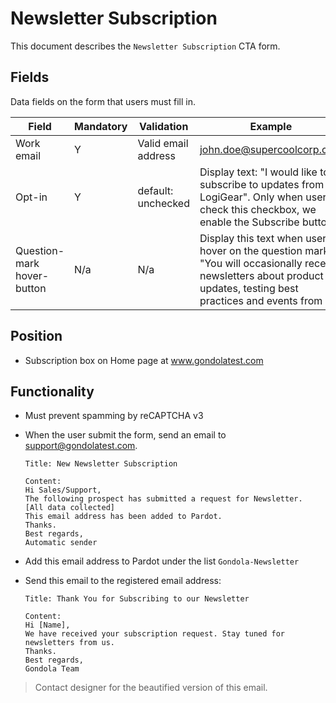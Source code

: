 # Newsletter Subscription
This document describes the `Newsletter Subscription` CTA form.

## Fields
Data fields on the form that users must fill in.

Field | Mandatory | Validation | Example
------|-----------|------------|--------
Work email | Y | Valid email address | john.doe@supercoolcorp.com
Opt-in | Y | default: unchecked | Display text: "I would like to subscribe to updates from LogiGear". Only when users check this checkbox, we enable the Subscribe button
Question-mark hover-button | N/a | N/a | Display this text when users hover on the question mark: "You will occasionally receive newsletters about product updates, testing best practices and events from us"

## Position
* Subscription box on Home page at www.gondolatest.com


## Functionality
* Must prevent spamming by reCAPTCHA v3
* When the user submit the form, send an email to support@gondolatest.com.

  ```
  Title: New Newsletter Subscription
  
  Content:
  Hi Sales/Support, 
  The following prospect has submitted a request for Newsletter.
  [All data collected]
  This email address has been added to Pardot.
  Thanks.
  Best regards,
  Automatic sender
  ```

* Add this email address to Pardot under the list `Gondola-Newsletter`
* Send this email to the registered email address:

  ```
  Title: Thank You for Subscribing to our Newsletter
  
  Content:
  Hi [Name], 
  We have received your subscription request. Stay tuned for newsletters from us.
  Thanks.
  Best regards,
  Gondola Team
  ```

> Contact designer for the beautified version of this email.
